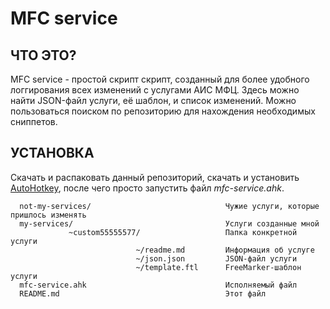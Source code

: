 MFC service
=============================

ЧТО ЭТО?
------------

MFC service - простой скрипт скрипт, созданный для более удобного логгирования всех изменений с услугами АИС МФЦ. Здесь можно найти JSON-файл услуги, её шаблон, и список изменений. Можно пользоваться поиском по репозиторию для нахождения необходимых сниппетов.

УСТАНОВКА
------------

Скачать и распаковать данный репозиторий, скачать и установить [AutoHotkey](https://www.autohotkey.com/download/ahk-install.exe), после чего просто запустить файл _mfc-service.ahk_.

      not-my-services/                              Чужие услуги, которые пришлось изменять
      my-services/                                  Услуги созданные мной
                 ~custom55555577/                   Папка конкретной услуги
                                ~/readme.md         Информация об услуге
                                ~/json.json         JSON-файл услуги
                                ~/template.ftl      FreeMarker-шаблон услуги
      mfc-service.ahk                               Исполняемый файл
      README.md                                     Этот файл
